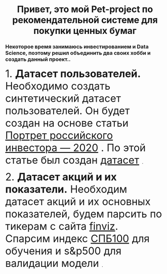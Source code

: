 <h1 align="center">Привет, это мой Pet-project по рекомендательной системе для покупки ценных бумаг </h1>


<h3> Некоторое время занимаюсь инвестированием и Data Science, поэтому решил объединить два своих хобби и создать данный проект..</h3>

<font size="6" align="center">
1. <b> Датасет пользователей.</b> Необходимо создать синтетический датасет пользователей. Он будет создан на основе статьи <a href="https://vc.ru/tinkoff_invest/216367-tinkoff-investicii-sostavili-portret-rossiyskogo-investora-2020" target="_blank">Портрет российского инвестора — 2020</a> . По этой статье был создан <a href="https://github.com/otvet4ikov/Recommendation_system/blob/master/Create_user's_dataset/Dataset_create.ipynb" target="_blank">датасет</a>
</font>.

<font size="6" align="center">
<p>2. <b> Датасет акций и их показатели.</b> Необходим датасет акций и их основных показателей, будем парсить по тикерам с сайта <a href="https://finviz.com/" target="_blank">finviz</a>. Спарсим индекс <a href=" https://spbexchange.ru/ru/stocks/index/SPB100/" target="_blank">СПБ100</a> для обучения и s&p500 для валидации модели
</font>.</p> 
